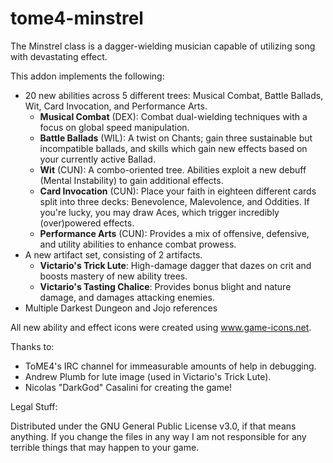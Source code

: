 # tome4-minstrel
The Minstrel class is a dagger-wielding musician capable of utilizing song with devastating effect.

This addon implements the following:

- 20 new abilities across 5 different trees: Musical Combat, Battle Ballads, Wit, Card Invocation, and Performance Arts.
  - **Musical Combat** (DEX): Combat dual-wielding techniques with a focus on global speed manipulation.
  - **Battle Ballads** (WIL): A twist on Chants; gain three sustainable but incompatible ballads, and skills which gain new effects based on your currently active Ballad.
  - **Wit** (CUN): A combo-oriented tree. Abilities exploit a new debuff (Mental Instability) to gain additional effects.
  - **Card Invocation** (CUN): Place your faith in eighteen different cards split into three decks: Benevolence, Malevolence, and Oddities. If you're lucky, you may draw Aces, which trigger incredibly (over)powered effects.
  - **Performance Arts** (CUN): Provides a mix of offensive, defensive, and utility abilities to enhance combat prowess.
- A new artifact set, consisting of 2 artifacts.
  - **Victario's Trick Lute**: High-damage dagger that dazes on crit and boosts mastery of new ability trees.
  - **Victario's Tasting Chalice**: Provides bonus blight and nature damage, and damages attacking enemies.
- Multiple Darkest Dungeon and Jojo references

All new ability and effect icons were created using www.game-icons.net.

Thanks to:

- ToME4's IRC channel for immeasurable amounts of help in debugging.
- Andrew Plumb for lute image (used in Victario's Trick Lute).
- Nicolas "DarkGod" Casalini for creating the game!

Legal Stuff:

Distributed under the GNU General Public License v3.0, if that means anything. If you change the files in any way I am not responsible for any terrible things that may happen to your game.
